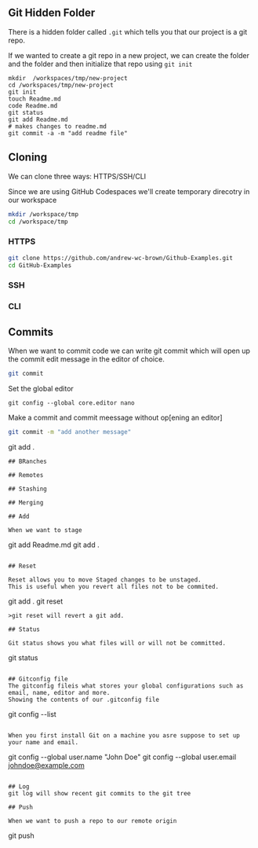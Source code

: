 ## Git Hidden Folder

There is a hidden folder called `.git` which tells you that our project is a git repo. 

If we wanted to create a git repo in a new project, we can create the folder and the folder and then initialize that repo using `git init`

```
mkdir  /workspaces/tmp/new-project
cd /workspaces/tmp/new-project
git init
touch Readme.md
code Readme.md
git status
git add Readme.md
# makes changes to readme.md
git commit -a -m "add readme file"
```


## Cloning
We can clone three ways: HTTPS/SSH/CLI

Since we are using GitHub Codespaces we'll create temporary direcotry in our workspace

```sh
mkdir /workspace/tmp
cd /workspace/tmp
```


### HTTPS
```sh
git clone https://github.com/andrew-wc-brown/Github-Examples.git
cd GitHub-Examples
```

### SSH
### CLI

## Commits

When we want to commit code we can write git commit which will open up the commit edit message in the editor of choice.
```sh
git commit
```
Set the global editor
```
git config --global core.editor nano
```

Make a commit and commit meessage without op[ening an editor]
```sh
git commit -m "add another message"
```

git add .
```
## BRanches

## Remotes

## Stashing

## Merging

## Add

When we want to stage 
```
git add Readme.md
git add . 
```

## Reset

Reset allows you to move Staged changes to be unstaged.
This is useful when you revert all files not to be commited. 

```
git add . 
git reset
```
>git reset will revert a git add.  

## Status

Git status shows you what files will or will not be committed. 
```
git status
```

## Gitconfig file 
The gitconfig fileis what stores your global configurations such as email, name, editor and more. 
Showing the contents of our .gitconfig file
```
git config --list
```

When you first install Git on a machine you asre suppose to set up your name and email. 
```
git config --global user.name "John Doe"
git config --global user.email johndoe@example.com
```

## Log
git log will show recent git commits to the git tree
 
## Push

When we want to push a repo to our remote origin

```
git push
```